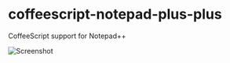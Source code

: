 coffeescript-notepad-plus-plus
==============================

CoffeeScript support for Notepad++

![Screenshot](https://raw.github.com/iizukanao/coffeescript-notepad-plus-plus/master/screenshot.png)
